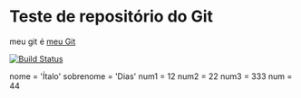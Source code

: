 # Teste de repositório do Git

meu git é [meu Git](https://github.com/italodg9/repositorio_git)

[![Build Status](https://app.travis-ci.com/italodg9/repositorio_git.svg?branch=master)](https://app.travis-ci.com/italodg9/repositorio_git)

nome = 'Ítalo'
sobrenome = 'Dias'
num1 = 12
num2 = 22
num3 = 333
num = 44